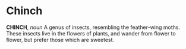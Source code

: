 # Chinch

**CHINCH**, _noun_ A genus of insects, resembling the feather-wing moths. These insects live in the flowers of plants, and wander from flower to flower, but prefer those which are sweetest.